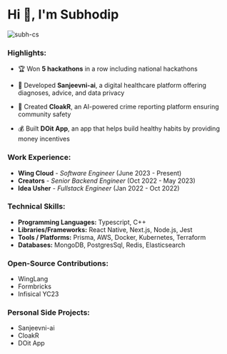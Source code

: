# Hi 👋, I'm Subhodip
<p align="left">
    <img
        src="https://komarev.com/ghpvc/?username=subh-cs&label=PROFILE+VIEWS&color=blue&style=flat"
        alt="subh-cs"
    />
</p>

### Highlights:

- :trophy: Won **5 hackathons** in a row including national hackathons

- :hospital: Developed **Sanjeevni-ai**, a digital healthcare platform offering diagnoses, advice, and data privacy

- :police_officer: Created **CloakR**, an AI-powered crime reporting platform ensuring community safety

- :moneybag: Built **DOit App**, an app that helps build healthy habits by providing money incentives

### Work Experience:

- **Wing Cloud** - *Software Engineer* (June 2023 - Present) 
- **Creators** - *Senior Backend Engineer* (Oct 2022 - May 2023)
- **Idea Usher** - *Fullstack Engineer* (Jan 2022 - Oct 2022) 
  
### Technical Skills:

- **Programming Languages:** Typescript, C++
- **Libraries/Frameworks:** React Native, Next.js, Node.js, Jest
- **Tools / Platforms:** Prisma, AWS, Docker, Kubernetes, Terraform
- **Databases:** MongoDB, PostgresSql, Redis, Elasticsearch

### Open-Source Contributions:

- WingLang  
- Formbricks
- Infisical YC23

### Personal Side Projects:

- Sanjeevni-ai
- CloakR 
- DOit App

